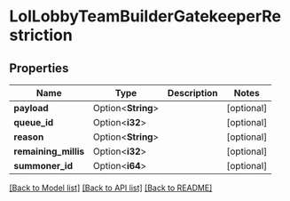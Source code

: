 # LolLobbyTeamBuilderGatekeeperRestriction

## Properties

Name | Type | Description | Notes
------------ | ------------- | ------------- | -------------
**payload** | Option<**String**> |  | [optional]
**queue_id** | Option<**i32**> |  | [optional]
**reason** | Option<**String**> |  | [optional]
**remaining_millis** | Option<**i32**> |  | [optional]
**summoner_id** | Option<**i64**> |  | [optional]

[[Back to Model list]](../README.md#documentation-for-models) [[Back to API list]](../README.md#documentation-for-api-endpoints) [[Back to README]](../README.md)


